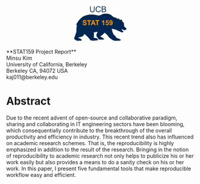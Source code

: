 
<p align="center">
<img src="../../images/stat159-logo.png" height="100" /> 
<div> **STAT159 Project Report** </div> 
<div> Minsu Kim </div>
<div> University of California, Berkeley </div>
<div> Berkeley CA, 94072 USA </div>
<div> kaj011@berkeley.edu </div>

</p>



# Abstract

Due to the recent advent of open-source and collaborative paradigm, sharing and collaborating in IT engineering sectors have been blooming, which consequentially contribute to the breakthrough of the overall productivity and efficiency in industry. This recent trend also has influenced on academic research schemes. That is, the reproducibility is highly emphasized in addition to the result of the research. Bringing in the notion of reproducibility to academic research not only helps to publicize his or her work easily but also provides a means to do a sanity check on his or her work. In this paper, I present five fundamental tools that make reproducible workflow easy and efficient.
